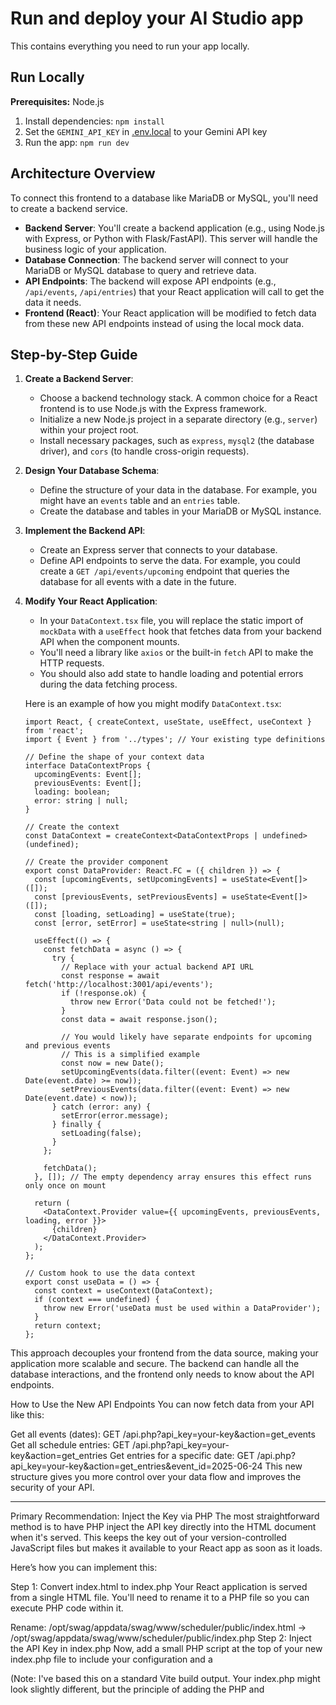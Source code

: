 # Run and deploy your AI Studio app

This contains everything you need to run your app locally.

## Run Locally

**Prerequisites:**  Node.js


1. Install dependencies:
   `npm install`
2. Set the `GEMINI_API_KEY` in [.env.local](.env.local) to your Gemini API key
3. Run the app:
   `npm run dev`

## Architecture Overview
To connect this frontend to a database like MariaDB or MySQL, you'll need to create a backend service.

*   **Backend Server**: You'll create a backend application (e.g., using Node.js with Express, or Python with Flask/FastAPI). This server will handle the business logic of your application.
*   **Database Connection**: The backend server will connect to your MariaDB or MySQL database to query and retrieve data.
*   **API Endpoints**: The backend will expose API endpoints (e.g., `/api/events`, `/api/entries`) that your React application will call to get the data it needs.
*   **Frontend (React)**: Your React application will be modified to fetch data from these new API endpoints instead of using the local mock data.

## Step-by-Step Guide
1.  **Create a Backend Server**:
    *   Choose a backend technology stack. A common choice for a React frontend is to use Node.js with the Express framework.
    *   Initialize a new Node.js project in a separate directory (e.g., `server`) within your project root.
    *   Install necessary packages, such as `express`, `mysql2` (the database driver), and `cors` (to handle cross-origin requests).
2.  **Design Your Database Schema**:
    *   Define the structure of your data in the database. For example, you might have an `events` table and an `entries` table.
    *   Create the database and tables in your MariaDB or MySQL instance.
3.  **Implement the Backend API**:
    *   Create an Express server that connects to your database.
    *   Define API endpoints to serve the data. For example, you could create a `GET /api/events/upcoming` endpoint that queries the database for all events with a date in the future.
4.  **Modify Your React Application**:
    *   In your `DataContext.tsx` file, you will replace the static import of `mockData` with a `useEffect` hook that fetches data from your backend API when the component mounts.
    *   You'll need a library like `axios` or the built-in `fetch` API to make the HTTP requests.
    *   You should also add state to handle loading and potential errors during the data fetching process.

    Here is an example of how you might modify `DataContext.tsx`:
    ```typescriptreact
    import React, { createContext, useState, useEffect, useContext } from 'react';
    import { Event } from '../types'; // Your existing type definitions

    // Define the shape of your context data
    interface DataContextProps {
      upcomingEvents: Event[];
      previousEvents: Event[];
      loading: boolean;
      error: string | null;
    }

    // Create the context
    const DataContext = createContext<DataContextProps | undefined>(undefined);

    // Create the provider component
    export const DataProvider: React.FC = ({ children }) => {
      const [upcomingEvents, setUpcomingEvents] = useState<Event[]>([]);
      const [previousEvents, setPreviousEvents] = useState<Event[]>([]);
      const [loading, setLoading] = useState(true);
      const [error, setError] = useState<string | null>(null);

      useEffect(() => {
        const fetchData = async () => {
          try {
            // Replace with your actual backend API URL
            const response = await fetch('http://localhost:3001/api/events');
            if (!response.ok) {
              throw new Error('Data could not be fetched!');
            }
            const data = await response.json();

            // You would likely have separate endpoints for upcoming and previous events
            // This is a simplified example
            const now = new Date();
            setUpcomingEvents(data.filter((event: Event) => new Date(event.date) >= now));
            setPreviousEvents(data.filter((event: Event) => new Date(event.date) < now));
          } catch (error: any) {
            setError(error.message);
          } finally {
            setLoading(false);
          }
        };

        fetchData();
      }, []); // The empty dependency array ensures this effect runs only once on mount

      return (
        <DataContext.Provider value={{ upcomingEvents, previousEvents, loading, error }}>
          {children}
        </DataContext.Provider>
      );
    };

    // Custom hook to use the data context
    export const useData = () => {
      const context = useContext(DataContext);
      if (context === undefined) {
        throw new Error('useData must be used within a DataProvider');
      }
      return context;
    };
    ```
This approach decouples your frontend from the data source, making your application more scalable and secure. The backend can handle all the database interactions, and the frontend only needs to know about the API endpoints.

How to Use the New API Endpoints
You can now fetch data from your API like this:

Get all events (dates): GET /api.php?api_key=your-key&action=get_events
Get all schedule entries: GET /api.php?api_key=your-key&action=get_entries
Get entries for a specific date: GET /api.php?api_key=your-key&action=get_entries&event_id=2025-06-24
This new structure gives you more control over your data flow and improves the security of your API.

----
Primary Recommendation: Inject the Key via PHP
The most straightforward method is to have PHP inject the API key directly into the HTML document when it's served. This keeps the key out of your version-controlled JavaScript files but makes it available to your React app as soon as it loads.

Here’s how you can implement this:

Step 1: Convert index.html to index.php
Your React application is served from a single HTML file. You'll need to rename it to a PHP file so you can execute PHP code within it.

Rename: /opt/swag/appdata/swag/www/scheduler/public/index.html -> /opt/swag/appdata/swag/www/scheduler/public/index.php
Step 2: Inject the API Key in index.php
Now, add a small PHP script at the top of your new index.php file to include your configuration and a <script> tag in the <head> to expose the key to the browser.

index.php
-0
+7
The code change produced by Gemini cannot be automatically applied. You can manually apply the change or ask Gemini to try again.
<?php require_once __DIR__ . '/../app/config.php'; ?>
<!doctype html>
<html lang="en">
  <head>
    <meta charset="UTF-8" />
    <link rel="icon" type="image/svg+xml" href="/vite.svg" />
    <meta name="viewport" content="width=device-width, initial-scale=1.0" />
    <title>Vite + React + TS</title>
    <script>
      // Expose server-side configuration to the browser
      window.VITE_CONFIG = {
        API_KEY: "<?php echo htmlspecialchars($apiKey, ENT_QUOTES, 'UTF-8'); ?>"
      };
    </script>
    <script type="module" crossorigin src="/assets/index-D55z_60M.js"></script>
    <link rel="stylesheet" crossorigin href="/assets/index-D_iJzCoP.css">
  </head>

(Note: I've based this on a standard Vite build output. Your index.php might look slightly different, but the principle of adding the PHP and <script> tags remains the same.)

Step 3: Update DataContext.tsx to Use the Injected Key
Finally, modify your React context to read the key from the global window object instead of hardcoding it. This makes your component more secure and configurable from the backend.

DataContext.tsx
-2
+8
  const [loading, setLoading] = useState<boolean>(true);
  const [error, setError] = useState<string | null>(null);

  // TODO: Move API_KEY to a secure place, like an environment variable.
  const API_KEY = 'your-super-secret-and-random-api-key';
  // Read the API_KEY from the global window object injected by PHP
  const API_KEY = (window as any).VITE_CONFIG?.API_KEY;

  useEffect(() => {
    const fetchData = async () => {
      try {
        if (!API_KEY) {
          setError("API key is missing. It should be injected into the page by the server.");
          setLoading(false);
          return;
        }

        // Fetch both events and entries in parallel using the new API structure
        const [eventsResponse, entriesResponse] = await Promise.all([
          fetch(`/api.php?api_key=${API_KEY}&action=get_events`),

Security Note: With this method, the API key is visible in the page source if a user inspects it. This is perfectly acceptable for keys that are meant to be "publishable" or are used for client-to-server requests to your own backend, as is your case. The main security benefit is that the key is no longer stored in a static file in your web directory or checked into version control.

Alternative (More Secure): Fetching from a Secured Endpoint
If your application had user authentication and the API key was a highly sensitive secret, a more secure pattern would be to fetch it from a PHP endpoint that requires a valid user session.

Create a get-key.php Endpoint: This script would check $_SESSION to see if a user is logged in. If they are, it would respond with the API key as JSON.
Update React App: Your DataContext.tsx would first fetch this endpoint, store the key in its state, and then use that key to make all subsequent calls to api.php.
This approach adds a little complexity and an extra network request, but it ensures the API key is never exposed to unauthenticated users. It's a great pattern to consider if you add user accounts to your scheduler in the future.

